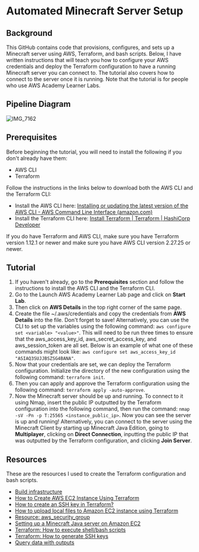 # Automated Minecraft Server Setup


## Background


This GitHub contains code that provisions, configures, and sets up a Minecraft server using AWS, Terraform, and bash scripts. Below, I have written instructions that will teach you how to configure your AWS credentials and deploy the Terraform configuration to have a running Minecraft server you can connect to. The tutorial also covers how to connect to the server once it is running. Note that the tutorial is for people who use AWS Academy Learner Labs.

## Pipeline Diagram

 ![IMG_7162](https://github.com/user-attachments/assets/f2cb0b36-ff08-4361-968a-1dbca74a7a5c)


## Prerequisites


Before beginning the tutorial, you will need to install the following if you don't already have them:


- AWS CLI
- Terraform


Follow the instructions in the links below to download both the AWS CLI and the Terraform CLI:


- Install the AWS CLI here: [Installing or updating the latest version of the AWS CLI - AWS Command Line Interface (amazon.com)](https://docs.aws.amazon.com/cli/latest/userguide/getting-started-install.html)
- Install the Terraform CLI here: [Install Terraform | Terraform | HashiCorp Developer](https://developer.hashicorp.com/terraform/tutorials/aws-get-started/install-cli)

If you do have Terraform and AWS CLI, make sure you have Terraform version 1.12.1 or newer and make sure you have AWS CLI version 2.27.25 or newer.

## Tutorial


1. If you haven't already, go to the **Prerequisites** section and follow the instructions to install the AWS CLI and the Terraform CLI.
2. Go to the Launch AWS Academy Learner Lab page and click on **Start Lab**.
3. Then click on **AWS Details** in the top right corner of the same page.
4. Create the file ~/.aws/credentials and copy the credentials from **AWS Details** into the file. Don't forget to save!
Alternatively, you can use the CLI to set up the variables using the following command:
`aws configure set <variable> "<value>"`.
This will need to be run three times to ensure that the aws_access_key_id, aws_secret_access_key, and aws_session_token are all set.
Below is an example of what one of these commands might look like:
`aws configure set aws_access_key_id "ASIAQ3SUJJBSZSG4BANA"`.
5. Now that your credentials are set, we can deploy the Terraform configuration. Initialize the directory of the new configuration using the following command:
`terraform init`.
6. Then you can apply and approve the Terraform configuration using the following command:
`terraform apply -auto-approve`.
7. Now the Minecraft server should be up and running. To connect to it using Nmap, insert the public IP outputted by the Terraform configuration into the following command, then run the command:
`nmap -sV -Pn -p T:25565 <instance_public_ip>`.
Now you can see the server is up and running! Alternatively, you can connect to the server using the Minecraft Client by starting up Minecraft Java Edition, going to **Multiplayer**, clicking on **Direct Connection**, inputting the public IP that was outputted by the Terraform configuration, and clicking **Join Server**.

## Resources

These are the resources I used to create the Terraform configuration and bash scripts.

- [Build infrastructure](https://developer.hashicorp.com/terraform/tutorials/aws-get-started/aws-build)
- [How to Create AWS EC2 Instance Using Terraform](https://spacelift.io/blog/terraform-ec2-instance)
- [How to create an SSH key in Terraform?](https://stackoverflow.com/questions/49743220/how-to-create-an-ssh-key-in-terraform)
- [How to upload local files to Amazon EC2 instance using Terraform](https://www.howtoforge.com/how-to-upload-local-files-to-amazon-ec2-instance-using-terraform/)
- [Resource: aws_security_group](https://registry.terraform.io/providers/hashicorp/aws/latest/docs/resources/security_group)
- [Setting up a Minecraft Java server on Amazon EC2](https://aws.amazon.com/blogs/gametech/setting-up-a-minecraft-java-server-on-amazon-ec2/)
- [Terraform: How to execute shell/bash scripts](https://www.slingacademy.com/article/terraform-how-to-execute-shell-bash-scripts/)
- [Terraform: How to generate SSH keys](https://www.slingacademy.com/article/terraform-how-to-generate-ssh-keys/)
- [Query data with outputs](https://developer.hashicorp.com/terraform/tutorials/aws-get-started/aws-outputs)
